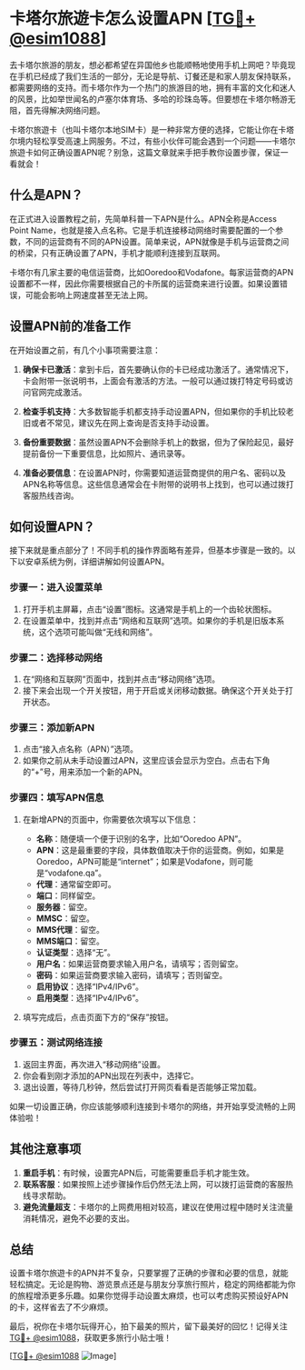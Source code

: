 # 卡塔尔旅遊卡怎么设置APN [[TG💪+ @esim1088](https://t.me/s/esim1088)]

去卡塔尔旅游的朋友，想必都希望在异国他乡也能顺畅地使用手机上网吧？毕竟现在手机已经成了我们生活的一部分，无论是导航、订餐还是和家人朋友保持联系，都需要网络的支持。而卡塔尔作为一个热门的旅游目的地，拥有丰富的文化和迷人的风景，比如举世闻名的卢塞尔体育场、多哈的珍珠岛等。但要想在卡塔尔畅游无阻，首先得解决网络问题。

卡塔尔旅遊卡（也叫卡塔尔本地SIM卡）是一种非常方便的选择，它能让你在卡塔尔境内轻松享受高速上网服务。不过，有些小伙伴可能会遇到一个问题——卡塔尔旅遊卡如何正确设置APN呢？别急，这篇文章就来手把手教你设置步骤，保证一看就会！

## 什么是APN？

在正式进入设置教程之前，先简单科普一下APN是什么。APN全称是Access Point Name，也就是接入点名称。它是手机连接移动网络时需要配置的一个参数，不同的运营商有不同的APN设置。简单来说，APN就像是手机与运营商之间的桥梁，只有正确设置了APN，手机才能顺利连接到互联网。

卡塔尔有几家主要的电信运营商，比如Ooredoo和Vodafone。每家运营商的APN设置都不一样，因此你需要根据自己的卡所属的运营商来进行设置。如果设置错误，可能会影响上网速度甚至无法上网。

## 设置APN前的准备工作

在开始设置之前，有几个小事项需要注意：

1. **确保卡已激活**：拿到卡后，首先要确认你的卡已经成功激活了。通常情况下，卡会附带一张说明书，上面会有激活的方法。一般可以通过拨打特定号码或访问官网完成激活。
   
2. **检查手机支持**：大多数智能手机都支持手动设置APN，但如果你的手机比较老旧或者不常见，建议先在网上查询是否支持手动设置。

3. **备份重要数据**：虽然设置APN不会删除手机上的数据，但为了保险起见，最好提前备份一下重要信息，比如照片、通讯录等。

4. **准备必要信息**：在设置APN时，你需要知道运营商提供的用户名、密码以及APN名称等信息。这些信息通常会在卡附带的说明书上找到，也可以通过拨打客服热线咨询。

## 如何设置APN？

接下来就是重点部分了！不同手机的操作界面略有差异，但基本步骤是一致的。以下以安卓系统为例，详细讲解如何设置APN。

### 步骤一：进入设置菜单

1. 打开手机主屏幕，点击“设置”图标。这通常是手机上的一个齿轮状图标。
2. 在设置菜单中，找到并点击“网络和互联网”选项。如果你的手机是旧版本系统，这个选项可能叫做“无线和网络”。

### 步骤二：选择移动网络

1. 在“网络和互联网”页面中，找到并点击“移动网络”选项。
2. 接下来会出现一个开关按钮，用于开启或关闭移动数据。确保这个开关处于打开状态。

### 步骤三：添加新APN

1. 点击“接入点名称（APN）”选项。
2. 如果你之前从未手动设置过APN，这里应该会显示为空白。点击右下角的“+”号，用来添加一个新的APN。

### 步骤四：填写APN信息

1. 在新增APN的页面中，你需要依次填写以下信息：
   - **名称**：随便填一个便于识别的名字，比如“Ooredoo APN”。
   - **APN**：这是最重要的字段，具体数值取决于你的运营商。例如，如果是Ooredoo，APN可能是“internet”；如果是Vodafone，则可能是“vodafone.qa”。
   - **代理**：通常留空即可。
   - **端口**：同样留空。
   - **服务器**：留空。
   - **MMSC**：留空。
   - **MMS代理**：留空。
   - **MMS端口**：留空。
   - **认证类型**：选择“无”。
   - **用户名**：如果运营商要求输入用户名，请填写；否则留空。
   - **密码**：如果运营商要求输入密码，请填写；否则留空。
   - **启用协议**：选择“IPv4/IPv6”。
   - **启用类型**：选择“IPv4/IPv6”。

2. 填写完成后，点击页面下方的“保存”按钮。

### 步骤五：测试网络连接

1. 返回主界面，再次进入“移动网络”设置。
2. 你会看到刚才添加的APN出现在列表中，选择它。
3. 退出设置，等待几秒钟，然后尝试打开网页看看是否能够正常加载。

如果一切设置正确，你应该能够顺利连接到卡塔尔的网络，并开始享受流畅的上网体验啦！

## 其他注意事项

1. **重启手机**：有时候，设置完APN后，可能需要重启手机才能生效。
2. **联系客服**：如果按照上述步骤操作后仍然无法上网，可以拨打运营商的客服热线寻求帮助。
3. **避免流量超支**：卡塔尔的上网费用相对较高，建议在使用过程中随时关注流量消耗情况，避免不必要的支出。

## 总结

设置卡塔尔旅遊卡的APN并不复杂，只要掌握了正确的步骤和必要的信息，就能轻松搞定。无论是购物、游览景点还是与朋友分享旅行照片，稳定的网络都能为你的旅程增添更多乐趣。如果你觉得手动设置太麻烦，也可以考虑购买预设好APN的卡，这样省去了不少麻烦。

最后，祝你在卡塔尔玩得开心，拍下最美的照片，留下最美好的回忆！记得关注[TG💪+ @esim1088](https://t.me/s/esim1088)，获取更多旅行小贴士哦！

[[TG💪+ @esim1088](https://t.me/s/esim1088) ![Image](https://i.postimg.cc/4NQfJmqS/Snipaste-2025-05-13-00-14-12.png)]